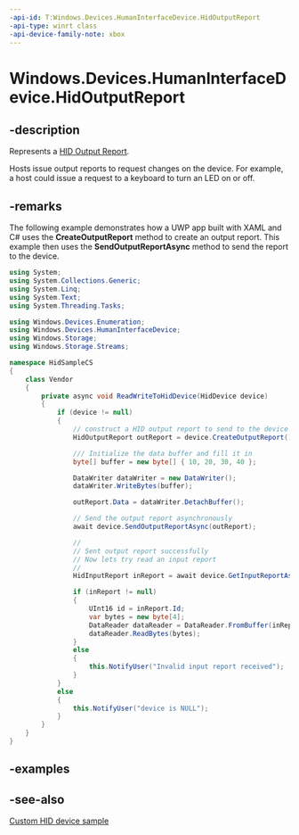 ```yaml
---
-api-id: T:Windows.Devices.HumanInterfaceDevice.HidOutputReport
-api-type: winrt class
-api-device-family-note: xbox
---
```


<!-- Class syntax.
public class HidOutputReport : Windows.Devices.HumanInterfaceDevice.IHidOutputReport
-->

# Windows.Devices.HumanInterfaceDevice.HidOutputReport

## -description

Represents a [HID Output Report](https://docs.microsoft.com/windows-hardware/drivers/hid/introduction-to-hid-concepts#reports).

Hosts issue output reports to request changes on the device. For example, a host could issue a request to a keyboard to turn an LED on or off.

## -remarks

The following example demonstrates how a UWP app built with XAML and C# uses the **CreateOutputReport** method to create an output report. This example then uses the **SendOutputReportAsync** method to send the report to the device.

```csharp
using System;
using System.Collections.Generic;
using System.Linq;
using System.Text;
using System.Threading.Tasks;

using Windows.Devices.Enumeration;
using Windows.Devices.HumanInterfaceDevice;
using Windows.Storage;
using Windows.Storage.Streams;

namespace HidSampleCS
{
    class Vendor
    {
        private async void ReadWriteToHidDevice(HidDevice device)
        {
            if (device != null)
            {
                // construct a HID output report to send to the device
                HidOutputReport outReport = device.CreateOutputReport();

                /// Initialize the data buffer and fill it in
                byte[] buffer = new byte[] { 10, 20, 30, 40 };

                DataWriter dataWriter = new DataWriter();
                dataWriter.WriteBytes(buffer);

                outReport.Data = dataWriter.DetachBuffer();

                // Send the output report asynchronously
                await device.SendOutputReportAsync(outReport);

                //
                // Sent output report successfully 
                // Now lets try read an input report 
                //
                HidInputReport inReport = await device.GetInputReportAsync();

                if (inReport != null)
                {
                    UInt16 id = inReport.Id;
                    var bytes = new byte[4];
                    DataReader dataReader = DataReader.FromBuffer(inReport.Data);
                    dataReader.ReadBytes(bytes);
                }
                else
                {
                    this.NotifyUser("Invalid input report received");
                }
            }
            else
            {
                this.NotifyUser("device is NULL");
            }
        }
    }
}


```



## -examples

## -see-also

[Custom HID device sample](https://github.com/Microsoft/Windows-universal-samples/tree/6370138b150ca8a34ff86de376ab6408c5587f5d/Samples/CustomHidDeviceAccess)
